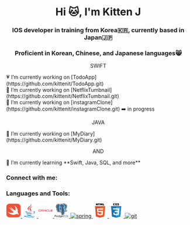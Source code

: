 
<h1 align="center">Hi 🐱, I'm Kitten J</h1>
<h3 align="center">IOS developer in training from Korea🇰🇷, currently based in Japan🇯🇵</h3>
<h3 align="center">Proficient in Korean, Chinese, and Japanese languages😸</h3>

<p align="center">SWIFT</p>
💗 I’m currently working on [TodoApp](https://github.com/kittenit/TodoApp.git) <br>
🩵 I’m currently working on [NetflixTumbnail](https://github.com/kittenit/NetflixTumbnail.git) <br>
💛 I’m currently working on [instagramClone](https://github.com/kittenit/instagramClone.git) ➡️ in progress <br>

<p align="center">JAVA</p>
🩶 I’m currently working on [MyDiary](https://github.com/kittenit/MyDiary.git)  

<p align="center">AND</p>
🌱 I’m currently learning **Swift, Java, SQL, and more**

<h3 align="left">Connect with me:</h3>
<p align="left">
</p>

<h3 align="left">Languages and Tools:</h3>
<p align="left">

<a href="https://developer.apple.com/swift/" target="_blank" rel="noreferrer"> 
<img src="https://raw.githubusercontent.com/devicons/devicon/master/icons/swift/swift-original.svg" alt="swift" width="40" height="40"/> </a> 

<a href="https://www.java.com" target="_blank" rel="noreferrer">
<img src="https://raw.githubusercontent.com/devicons/devicon/master/icons/java/java-original.svg" alt="java" width="40" height="40"/> </a> 

<a href="https://www.oracle.com/" target="_blank" rel="noreferrer">
<img src="https://raw.githubusercontent.com/devicons/devicon/master/icons/oracle/oracle-original.svg" alt="oracle" width="40" height="40"/> </a> 

<a href="https://www.postgresql.org" target="_blank" rel="noreferrer"> 
<img src="https://raw.githubusercontent.com/devicons/devicon/master/icons/postgresql/postgresql-original-wordmark.svg" alt="postgresql" width="40" height="40"/> </a> 

<a href="https://spring.io/" target="_blank" rel="noreferrer">
<img src="https://www.vectorlogo.zone/logos/springio/springio-icon.svg" alt="spring" width="40" height="40"/> </a>

<a href="https://www.w3.org/html/" target="_blank" rel="noreferrer"> 
<img src="https://raw.githubusercontent.com/devicons/devicon/master/icons/html5/html5-original-wordmark.svg" alt="html5" width="40" height="40"/> </a>

<a href="https://www.w3schools.com/css/" target="_blank" rel="noreferrer"> 
<img src="https://raw.githubusercontent.com/devicons/devicon/master/icons/css3/css3-original-wordmark.svg" alt="css3" width="40" height="40"/> </a>

<a href="https://git-scm.com/" target="_blank" rel="noreferrer"> 
<img src="https://www.vectorlogo.zone/logos/git-scm/git-scm-icon.svg" alt="git" width="40" height="40"/> </a> 

</p>
